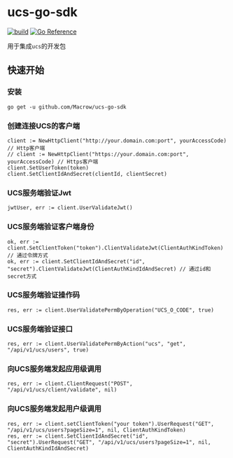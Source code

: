 # ucs-go-sdk

[![build](https://github.com/Macrow/ucs-go-sdk/actions/workflows/build.yml/badge.svg)](https://github.com/Macrow/ucs-go-sdk/actions/workflows/build.yml)
[![Go Reference](https://pkg.go.dev/badge/github.com/Macrow/ucs-go-sdk/v4.svg)](https://pkg.go.dev/github.com/Macrow/ucs-go-sdk)

用于集成```ucs```的开发包

## 快速开始

### 安装
```
go get -u github.com/Macrow/ucs-go-sdk
```

### 创建连接UCS的客户端
```
client := NewHttpClient("http://your.domain.com:port", yourAccessCode) // Http客户端
// client := NewHttpClient("https://your.domain.com:port", yourAccessCode) // Https客户端
client.SetUserToken(token)
client.SetClientIdAndSecret(clientId, clientSecret)
```

### UCS服务端验证Jwt
```
jwtUser, err := client.UserValidateJwt()
```

### UCS服务端验证客户端身份
```
ok, err := client.SetClientToken("token").ClientValidateJwt(ClientAuthKindToken) // 通过令牌方式
ok, err := client.SetClientIdAndSecret("id", "secret").ClientValidateJwt(ClientAuthKindIdAndSecret) // 通过id和secret方式
```

### UCS服务端验证操作码
```
res, err := client.UserValidatePermByOperation("UCS_O_CODE", true)
```

### UCS服务端验证接口
```
res, err := client.UserValidatePermByAction("ucs", "get", "/api/v1/ucs/users", true)
```

### 向UCS服务端发起应用级调用
```
res, err := client.ClientRequest("POST", "/api/v1/ucs/client/validate", nil)
```

### 向UCS服务端发起用户级调用
```
res, err := client.setClientToken("your token").UserRequest("GET", "/api/v1/ucs/users?pageSize=1", nil, ClientAuthKindToken)
res, err := client.SetClientIdAndSecret("id", "secret").UserRequest("GET", "/api/v1/ucs/users?pageSize=1", nil, ClientAuthKindIdAndSecret)
```
